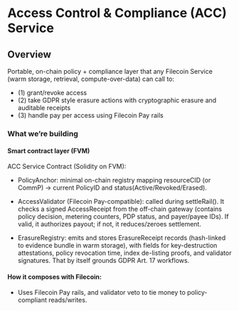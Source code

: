 # Access Control & Compliance (ACC) Service

## Overview

Portable, on-chain policy + compliance layer that any Filecoin Service (warm storage, retrieval, compute-over-data) can call to: 
- (1) grant/revoke access
- (2) take GDPR style erasure actions with cryptographic erasure and auditable receipts
- (3) handle pay per access using Filecoin Pay rails

### What we’re building

#### Smart contract layer (FVM)

ACC Service Contract (Solidity on FVM):

- PolicyAnchor: minimal on-chain registry mapping resourceCID (or CommP) → current PolicyID and status(Active/Revoked/Erased).

- AccessValidator (Filecoin Pay-compatible): called during settleRail(). It checks a signed AccessReceipt from the off-chain gateway (contains policy decision, metering counters, PDP status, and payer/payee IDs). If valid, it authorizes payout; if not, it reduces/zeroes settlement. 

- ErasureRegistry: emits and stores ErasureReceipt records (hash-linked to evidence bundle in warm storage), with fields for key-destruction attestations, policy revocation time, index de-listing proofs, and validator signatures. That by itself grounds GDPR Art. 17 workflows. 

#### How it composes with Filecoin:

- Uses Filecoin Pay rails, and validator veto to tie money to policy-compliant reads/writes. 

